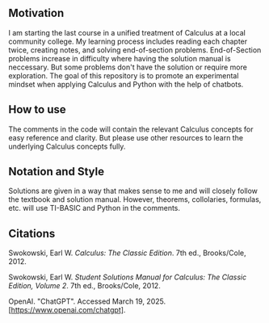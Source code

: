## Motivation
I am starting the last course in a unified treatment of Calculus at a local community college. My learning process includes reading each chapter twice, creating notes, and solving end-of-section problems. End-of-Section problems increase in difficulty where having the solution manual is neccessary. But some problems don't have the solution or require more exploration. The goal of this repository is to promote an experimental mindset when applying Calculus and Python with the help of chatbots. 

## How to use
The comments in the code will contain the relevant Calculus concepts for easy reference and clarity. But please use other resources to learn the underlying Calculus concepts fully. 

## Notation and Style
Solutions are given in a way that makes sense to me and will closely follow the textbook and solution manual. However, theorems, collolaries, formulas, etc. will use TI-BASIC and Python in the comments.

## Citations
Swokowski, Earl W. *Calculus: The Classic Edition*. 7th ed., Brooks/Cole, 2012.

Swokowski, Earl W. *Student Solutions Manual for Calculus: The Classic Edition, Volume 2*. 7th ed., Brooks/Cole, 2012.

OpenAI. "ChatGPT". Accessed March 19, 2025. [https://www.openai.com/chatgpt].
